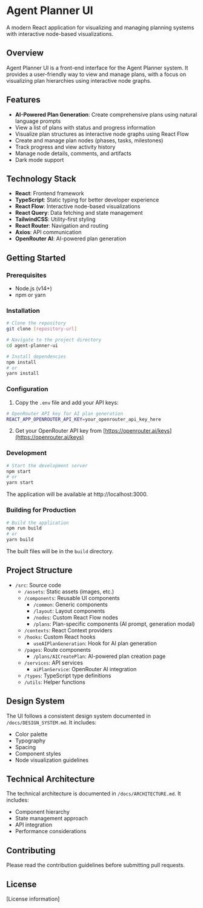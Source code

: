# Agent Planner UI

A modern React application for visualizing and managing planning systems with interactive node-based visualizations.

## Overview

Agent Planner UI is a front-end interface for the Agent Planner system. It provides a user-friendly way to view and manage plans, with a focus on visualizing plan hierarchies using interactive node graphs.

## Features

- **AI-Powered Plan Generation**: Create comprehensive plans using natural language prompts
- View a list of plans with status and progress information
- Visualize plan structures as interactive node graphs using React Flow
- Create and manage plan nodes (phases, tasks, milestones)
- Track progress and view activity history
- Manage node details, comments, and artifacts
- Dark mode support

## Technology Stack

- **React**: Frontend framework
- **TypeScript**: Static typing for better developer experience
- **React Flow**: Interactive node-based visualizations
- **React Query**: Data fetching and state management
- **TailwindCSS**: Utility-first styling
- **React Router**: Navigation and routing
- **Axios**: API communication
- **OpenRouter AI**: AI-powered plan generation

## Getting Started

### Prerequisites

- Node.js (v14+)
- npm or yarn

### Installation

```bash
# Clone the repository
git clone [repository-url]

# Navigate to the project directory
cd agent-planner-ui

# Install dependencies
npm install
# or
yarn install
```

### Configuration

1. Copy the `.env` file and add your API keys:

```bash
# OpenRouter API key for AI plan generation
REACT_APP_OPENROUTER_API_KEY=your_openrouter_api_key_here
```

2. Get your OpenRouter API key from [https://openrouter.ai/keys](https://openrouter.ai/keys)

### Development

```bash
# Start the development server
npm start
# or
yarn start
```

The application will be available at http://localhost:3000.

### Building for Production

```bash
# Build the application
npm run build
# or
yarn build
```

The built files will be in the `build` directory.

## Project Structure

- `/src`: Source code
  - `/assets`: Static assets (images, etc.)
  - `/components`: Reusable UI components
    - `/common`: Generic components
    - `/layout`: Layout components
    - `/nodes`: Custom React Flow nodes
    - `/plans`: Plan-specific components (AI prompt, generation modal)
  - `/contexts`: React Context providers
  - `/hooks`: Custom React hooks
    - `useAIPlanGeneration`: Hook for AI plan generation
  - `/pages`: Route components
    - `/plans/AICreatePlan`: AI-powered plan creation page
  - `/services`: API services
    - `aiPlanService`: OpenRouter AI integration
  - `/types`: TypeScript type definitions
  - `/utils`: Helper functions

## Design System

The UI follows a consistent design system documented in `/docs/DESIGN_SYSTEM.md`. It includes:

- Color palette
- Typography
- Spacing
- Component styles
- Node visualization guidelines

## Technical Architecture

The technical architecture is documented in `/docs/ARCHITECTURE.md`. It includes:

- Component hierarchy
- State management approach
- API integration
- Performance considerations

## Contributing

Please read the contribution guidelines before submitting pull requests.

## License

[License information]

